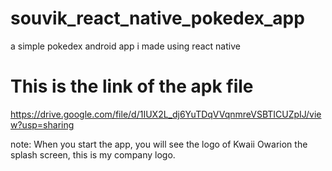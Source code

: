 # souvik_react_native_pokedex_app
a simple pokedex android app i made using react native

# This is the link of the apk file
https://drive.google.com/file/d/1IUX2L_dj6YuTDqVVqnmreVSBTICUZpIJ/view?usp=sharing

note: When you start the app, you will see the logo of Kwaii Owarion the splash screen, this is my company logo.
